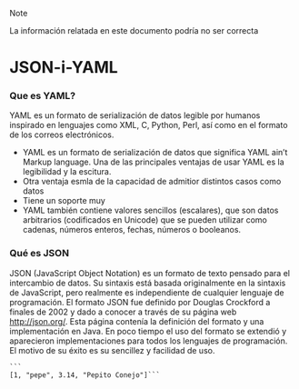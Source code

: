 > [!NOTE]
La información relatada en este documento podría no ser correcta




# JSON-i-YAML

### Que es YAML? ###
  YAML  es un formato de serialización de datos legible por humanos inspirado en lenguajes como XML, C, Python, Perl, así como en el formato de los correos electrónicos.

+ YAML es un formato de serialización de datos que significa YAML ain’t Markup language.
Una de las principales ventajas de usar YAML es la legibilidad y la escitura.
+ Otra ventaja esmla de la capacidad de admitior distintos casos como datos 
+ Tiene un soporte muy
+  YAML también contiene valores sencillos (escalares), que son datos arbitrarios (codificados en Unicode) que se pueden utilizar como cadenas, números enteros, fechas, números o booleanos.

### Qué es JSON ###
JSON (JavaScript Object Notation) es un formato de texto pensado para el intercambio de datos. Su sintaxis está basada originalmente en la sintaxis de JavaScript, pero realmente es independiente de cualquier lenguaje de programación.
El formato JSON fue definido por Douglas Crockford a finales de 2002 y dado a conocer a través de su página web http://json.org/. Esta página contenía la definición del formato y una implementación en Java. En poco tiempo el uso del formato se extendió y aparecieron implementaciones para todos los lenguajes de programación. El motivo de su éxito es su sencillez y facilidad de uso.


````
```
[1, "pepe", 3.14, "Pepito Conejo"]```
